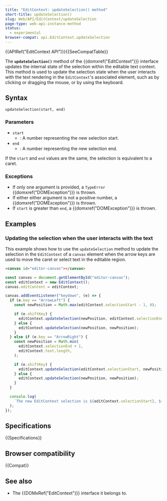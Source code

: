 ```yaml
---
title: "EditContext: updateSelection() method"
short-title: updateSelection()
slug: Web/API/EditContext/updateSelection
page-type: web-api-instance-method
status:
  - experimental
browser-compat: api.EditContext.updateSelection
---
```


{{APIRef("EditContext API")}}{{SeeCompatTable}}

The **`updateSelection()`** method of the {{domxref("EditContext")}} interface updates the internal state of the selection within the editable text context. This method is used to update the selection state when the user interacts with the text rendering in the `EditContext`'s associated element, such as by clicking or dragging the mouse, or by using the keyboard.

## Syntax

```js-nolint
updateSelection(start, end)
```

### Parameters

- `start`
  - : A number representing the new selection start.
- `end`
  - : A number representing the new selection end.

If the `start` and `end` values are the same, the selection is equivalent to a caret.

### Exceptions

- If only one argument is provided, a `TypeError` {{domxref("DOMException")}} is thrown.
- If either either argument is not a positive number, a {{domxref("DOMException")}} is thrown.
- If `start` is greater than `end`, a {{domxref("DOMException")}} is thrown.

## Examples

### Updating the selection when the user interacts with the text

This example shows how to use the `updateSelection` method to update the selection in the `EditContext` of a `canvas` element when the arrow keys are used to move the caret or select text in the editable region.

```html
<canvas id="editor-canvas"></canvas>
```

```js
const canvas = document.getElementById("editor-canvas");
const editContext = new EditContext();
canvas.editContext = editContext;

canvas.addEventListener("keydown", (e) => {
  if (e.key == "ArrowLeft") {
    const newPosition = Math.max(editContext.selectionStart - 1, 0);

    if (e.shiftKey) {
      editContext.updateSelection(newPosition, editContext.selectionEnd);
    } else {
      editContext.updateSelection(newPosition, newPosition);
    }
  } else if (e.key == "ArrowRight") {
    const newPosition = Math.min(
      editContext.selectionEnd + 1,
      editContext.text.length,
    );

    if (e.shiftKey) {
      editContext.updateSelection(editContext.selectionStart, newPosition);
    } else {
      editContext.updateSelection(newPosition, newPosition);
    }
  }

  console.log(
    `The new EditContext selection is ${editContext.selectionStart}, ${editContext.selectionEnd}`,
  );
});
```

## Specifications

{{Specifications}}

## Browser compatibility

{{Compat}}

## See also

- The {{DOMxRef("EditContext")}} interface it belongs to.
